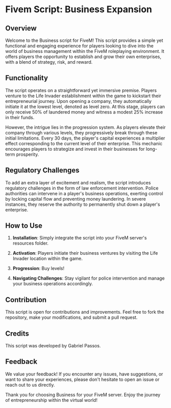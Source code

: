 # Fivem Script: Business Expansion

## Overview

Welcome to the Business script for FiveM! This script provides a simple yet functional and engaging experience for players looking to dive into the world of business management within the FiveM roleplaying environment. It offers players the opportunity to establish and grow their own enterprises, with a blend of strategy, risk, and reward.

## Functionality

The script operates on a straightforward yet immersive premise. Players venture to the Life Invader establishment within the game to kickstart their entrepreneurial journey. Upon opening a company, they automatically initiate it at the lowest level, denoted as level zero. At this stage, players can only receive 50% of laundered money and witness a modest 25% increase in their funds.

However, the intrigue lies in the progression system. As players elevate their company through various levels, they progressively break through these initial limitations. Every 30 days, the player's capital experiences a multiplier effect corresponding to the current level of their enterprise. This mechanic encourages players to strategize and invest in their businesses for long-term prosperity.

## Regulatory Challenges

To add an extra layer of excitement and realism, the script introduces regulatory challenges in the form of law enforcement intervention. Police authorities can intervene in a player's business operations, exerting control by locking capital flow and preventing money laundering. In severe instances, they reserve the authority to permanently shut down a player's enterprise.

## How to Use

1. **Installation**: Simply integrate the script into your FiveM server's resources folder.
   
2. **Activation**: Players initiate their business ventures by visiting the Life Invader location within the game.

3. **Progression**: Buy levels!

4. **Navigating Challenges**: Stay vigilant for police intervention and manage your business operations accordingly.

## Contribution

This script is open for contributions and improvements. Feel free to fork the repository, make your modifications, and submit a pull request.

## Credits

This script was developed by Gabriel Passos.

## Feedback

We value your feedback! If you encounter any issues, have suggestions, or want to share your experiences, please don't hesitate to open an issue or reach out to us directly.

Thank you for choosing Business for your FiveM server. Enjoy the journey of entrepreneurship within the virtual world!
